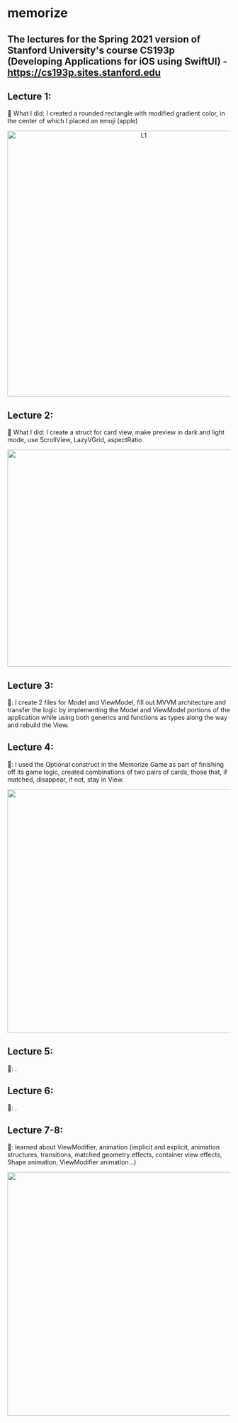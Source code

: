# memorize

## The lectures for the Spring 2021 version of Stanford University's course CS193p (Developing Applications for iOS using SwiftUI) - https://cs193p.sites.stanford.edu

## Lecture 1:
🧐 What I did: I created a rounded rectangle with modified gradient color, in the center of which I placed an emoji (apple)
<p align="center">
<img width="600" alt="L1" src="https://user-images.githubusercontent.com/97057793/185617051-2106fc44-ed3d-4c78-982b-f6cc4d4f4d1e.png">
</p>

## Lecture 2:
🧐 What I did: I create a struct for card view, make preview in dark and light mode, use ScrollView, LazyVGrid, aspectRatio
<p align="center">
<img src="https://user-images.githubusercontent.com/97057793/185621407-140ce2ef-3eac-40fb-ac9c-c445ead8130e.gif" width = "600", height = "490" />
</p>

## Lecture 3:
🧐: I create 2 files for Model and ViewModel, fill out MVVM architecture and transfer the logic by implementing the Model and ViewModel portions of the application while using both generics and functions as types along the way and rebuild the View. 

## Lecture 4:
🧐: I used the Optional construct in the Memorize Game as part of finishing off its game logic, created combinations of two pairs of cards, those that, if matched, disappear, if not, stay in View.
<p align="center">
<img src="https://user-images.githubusercontent.com/97057793/185748548-e3d85924-534a-4b12-911a-16c5d8de6cca.gif"  width = "600", height = "550" />
</p>

## Lecture 5:
🧐: . 

## Lecture 6:
🧐: . 

## Lecture 7-8:
🧐: learned about ViewModifier, animation (implicit and explicit, animation structures, transitions, matched geometry effects, container view effects, Shape animation, ViewModifier animation...) 
<p align="center">
<img src="https://user-images.githubusercontent.com/195760655_664716659?hash=zcfssgkpBRbY7g681oTipnT5ODD0aNSSzxc9TUyhuZk&dl=EqSFX2y9LpVzOiFZZAZmg748ZhsiLqGcxaVHMIsZxSPю.gif" width = "600", height = "550" />
</p>
